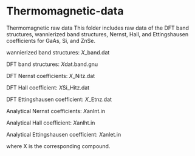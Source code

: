 # Thermomagnetic-data
Thermomagnetic raw data
This folder includes raw data of the DFT band structures, wannierized band structures, Nernst, Hall, and Ettingshausen coefficients for GaAs, Si, and ZnSe. 

wannierized band structures: $X$_band.dat

DFT band structures: $X$dat.band.gnu

DFT Nernst coefficients: $X$_Nitz.dat

DFT Hall coefficient: $X$Si_Hitz.dat

DFT Ettingshausen coefficient: $X$_Etnz.dat

Analytical Nernst coefficients: $X$anlnt.in

Analytical Hall coefficient: $X$anlht.in

Analytical Ettingshausen coefficient: $X$anlet.in

where X is the corresponding compound. 
